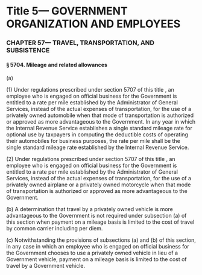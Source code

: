 
# Title 5— GOVERNMENT ORGANIZATION AND EMPLOYEES
### CHAPTER 57— TRAVEL, TRANSPORTATION, AND SUBSISTENCE
#### § 5704. Mileage and related allowances

(a)

(1) Under regulations prescribed under section 5707 of this title , an employee who is engaged on official business for the Government is entitled to a rate per mile established by the Administrator of General Services, instead of the actual expenses of transportation, for the use of a privately owned automobile when that mode of transportation is authorized or approved as more advantageous to the Government. In any year in which the Internal Revenue Service establishes a single standard mileage rate for optional use by taxpayers in computing the deductible costs of operating their automobiles for business purposes, the rate per mile shall be the single standard mileage rate established by the Internal Revenue Service.

(2) Under regulations prescribed under section 5707 of this title , an employee who is engaged on official business for the Government is entitled to a rate per mile established by the Administrator of General Services, instead of the actual expenses of transportation, for the use of a privately owned airplane or a privately owned motorcycle when that mode of transportation is authorized or approved as more advantageous to the Government.

(b) A determination that travel by a privately owned vehicle is more advantageous to the Government is not required under subsection (a) of this section when payment on a mileage basis is limited to the cost of travel by common carrier including per diem.

(c) Notwithstanding the provisions of subsections (a) and (b) of this section, in any case in which an employee who is engaged on official business for the Government chooses to use a privately owned vehicle in lieu of a Government vehicle, payment on a mileage basis is limited to the cost of travel by a Government vehicle.
